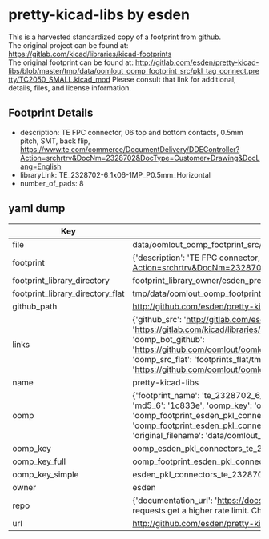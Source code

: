 # pretty-kicad-libs by esden  
This is a harvested standardized copy of a footprint from github.  
The original project can be found at:  
https://gitlab.com/kicad/libraries/kicad-footprints  
The original footprint can be found at:
http://gitlab.com/esden/pretty-kicad-libs/blob/master/tmp/data/oomlout_oomp_footprint_src/pkl_tag_connect.pretty/TC2050_SMALL.kicad_mod
Please consult that link for additional, details, files, and license information.  
## Footprint Details
* description: TE FPC connector, 06 top and bottom contacts, 0.5mm pitch, SMT, back flip, https://www.te.com/commerce/DocumentDelivery/DDEController?Action=srchrtrv&DocNm=2328702&DocType=Customer+Drawing&DocLang=English  
* libraryLink: TE_2328702-6_1x06-1MP_P0.5mm_Horizontal  
* number_of_pads: 8  
## yaml dump  
| Key | Value |  
| --- | --- |  
| file | data/oomlout_oomp_footprint_src/pretty-kicad-libs/pkl_connectors.pretty/TE_2328702-6_1x06-1MP_P0.5mm_Horizontal.kicad_mod |  
| footprint | {'description': 'TE FPC connector, 06 top and bottom contacts, 0.5mm pitch, SMT, back flip, https://www.te.com/commerce/DocumentDelivery/DDEController?Action=srchrtrv&DocNm=2328702&DocType=Customer+Drawing&DocLang=English', 'libraryLink': 'TE_2328702-6_1x06-1MP_P0.5mm_Horizontal', 'number_of_pads': 8} |  
| footprint_library_directory | footprint_library_owner/esden_pretty-kicad-libs |  
| footprint_library_directory_flat | tmp/data/oomlout_oomp_footprint_src/footprints_flat/esden_pkl_connectors_te_2328702_6_1x06_1mp_p0_5mm_horizontal/working |  
| github_path | http://github.com/esden/pretty-kicad-libs/blob/master/tmp/data/oomlout_oomp_footprint_src/pkl_connectors.pretty/TE_2328702-6_1x06-1MP_P0.5mm_Horizontal.kicad_mod |  
| links | {'github_src': 'http://gitlab.com/esden/pretty-kicad-libs/blob/master/tmp/data/oomlout_oomp_footprint_src/pkl_tag_connect.pretty/TC2050_SMALL.kicad_mod', 'github_src_repo': 'https://gitlab.com/kicad/libraries/kicad-footprints', 'oomp_bot': 'tmp/data/oomlout_oomp_footprint_src/footprints/esden_pkl_connectors_te_2328702_6_1x06_1mp_p0_5mm_horizontal/working', 'oomp_bot_github': 'https://github.com/oomlout/oomlout_oomp_footprint_bot/tree/main/tmp/data/oomlout_oomp_footprint_src/footprints/esden_pkl_connectors_te_2328702_6_1x06_1mp_p0_5mm_horizontal/working', 'oomp_src_flat': 'footprints_flat/tmp/data/oomlout_oomp_footprint_src/footprints_flat/esden_pkl_connectors_te_2328702_6_1x06_1mp_p0_5mm_horizontal/working', 'oomp_src_flat_github': 'https://github.com/oomlout/oomlout_oomp_footprint_src/tree/main/tmp/data/oomlout_oomp_footprint_src/footprints_flat/esden_pkl_connectors_te_2328702_6_1x06_1mp_p0_5mm_horizontal/working'} |  
| name | pretty-kicad-libs |  
| oomp | {'footprint_name': 'te_2328702_6_1x06_1mp_p0_5mm_horizontal', 'library_name': 'pkl_connectors', 'md5': '1c833ef35a6d6851fbcf7b55d14afed9', 'md5_10': '1c833ef35a', 'md5_5': '1c833', 'md5_6': '1c833e', 'oomp_key': 'oomp_esden_pkl_connectors_te_2328702_6_1x06_1mp_p0_5mm_horizontal', 'oomp_key_extra': 'oomp_footprint_esden_pkl_connectors_te_2328702_6_1x06_1mp_p0_5mm_horizontal', 'oomp_key_full': 'oomp_footprint_esden_pkl_connectors_te_2328702_6_1x06_1mp_p0_5mm_horizontal_1c833e', 'oomp_key_simple': 'esden_pkl_connectors_te_2328702_6_1x06_1mp_p0_5mm_horizontal', 'original_filename': 'data/oomlout_oomp_footprint_src/pretty-kicad-libs/pkl_connectors.pretty/TE_2328702-6_1x06-1MP_P0.5mm_Horizontal.kicad_mod', 'owner_name': 'esden'} |  
| oomp_key | oomp_esden_pkl_connectors_te_2328702_6_1x06_1mp_p0_5mm_horizontal |  
| oomp_key_full | oomp_footprint_esden_pkl_connectors_te_2328702_6_1x06_1mp_p0_5mm_horizontal |  
| oomp_key_simple | esden_pkl_connectors_te_2328702_6_1x06_1mp_p0_5mm_horizontal |  
| owner | esden |  
| repo | {'documentation_url': 'https://docs.github.com/rest/overview/resources-in-the-rest-api#rate-limiting', 'message': "API rate limit exceeded for 84.66.142.224. (But here's the good news: Authenticated requests get a higher rate limit. Check out the documentation for more details.)"} |  
| url | http://github.com/esden/pretty-kicad-libs |  

